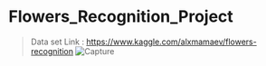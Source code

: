 # Flowers_Recognition_Project

> Data set Link : https://www.kaggle.com/alxmamaev/flowers-recognition
![Capture](https://user-images.githubusercontent.com/63875409/104835069-01b1ce00-58ca-11eb-89be-6fb637dc616f.PNG)
